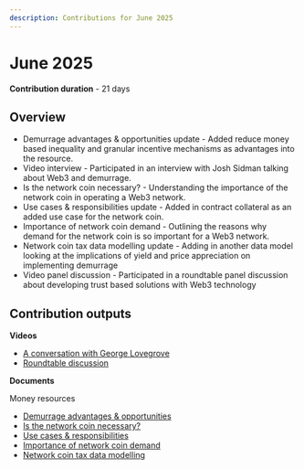 ```yaml
---
description: Contributions for June 2025
---
```


# June 2025

**Contribution duration** - 21 days

## Overview

* Demurrage advantages & opportunities update - Added reduce money based inequality and granular incentive mechanisms as advantages into the resource.
* Video interview - Participated in an interview with Josh Sidman talking about Web3 and demurrage.
* Is the network coin necessary? - Understanding the importance of the network coin in operating a Web3 network.
* Use cases & responsibilities update - Added in contract collateral as an added use case for the network coin.
* Importance of network coin demand - Outlining the reasons why demand for the network coin is so important for a Web3 network.
* Network coin tax data modelling update - Adding in another data model looking at the implications of yield and price appreciation on implementing demurrage
* Video panel discussion - Participated in a roundtable panel discussion about developing trust based solutions with Web3 technology

## Contribution outputs

**Videos**

* [A conversation with George Lovegrove](https://www.youtube.com/watch?v=itBZ3vGkTbU\&t=8s)
* [Roundtable discussion](https://app.gitbook.com/o/jOQu4b6VLDxaQsg2rVwG/s/zQLAwDu1M3Ts4d7syiK4/)

**Documents**

Money resources

* [Demurrage advantages & opportunities](https://money.web3economy.io/web3-network-coin/demurrage-advantages-and-opportunities)
* [Is the network coin necessary?](https://money.web3economy.io/web3-money/network-coin-and-tokens/is-the-network-coin-necessary)
* [Use cases & responsibilities](https://money.web3economy.io/web3-money/use-cases-and-responsibilities)
* [Importance of network coin demand](https://money.web3economy.io/web3-network-coin/importance-of-network-coin-demand)
* [Network coin tax data modelling](https://money.web3economy.io/web3-network-coin/network-coin-tax-data-modelling)
